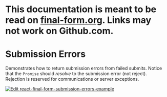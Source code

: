 # This documentation is meant to be read on [final-form.org](https://final-form.org/docs/react-final-form/examples/submission-errors). Links may not work on Github.com.

# Submission Errors

Demonstrates how to return submission errors from failed submits. Notice that the `Promise` should _resolve_ to the submission error (not reject). Rejection is reserved for communications or server exceptions.

[![Edit react-final-form-submission-errors-example](https://codesandbox.io/static/img/play-codesandbox.svg)](https://codesandbox.io/s/github/final-form/react-final-form/tree/main/examples/submission-errors)
